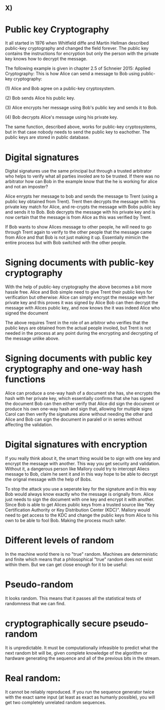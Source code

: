 ## X)

# Public key Cryptography

It all started in 1976 when Whitfield diffe and Martin Hellman described public-key cryptography and changed the field forever. The public key contains the instructions for encryption but only the person with the private key knows how to decrypt the message.

The following example is given in chapter 2.5 of Schneier 2015: Applied Cryptography:
This is how Alice can send a message to Bob using public-key cryptography:

(1) Alice and Bob agree on a public-key cryptosystem.

(2) Bob sends Alice his public key.

(3) Alice encrypts her message using Bob's public key and sends it to Bob.

(4) Bob decrypts Alice's message using his private key.

The same function, described above, works for public-key cryptosystems, but in that case nobody needs to send the public key to eachother. The public keys are stored in public database.

# Digital signatures

Digital signatures use the same principal but through a trusted arbitrator who helps to verify what all parties involed are to be trusted.
If there was no arbitrator how can Bob in the example know that the he is working for alice and not an imposter?

Alice enrypts her message to bob and sends the message to Trent (using a public key obtained from Trent).
Trent then decrypts the message with his private key match for Alice, and re-crypts the message with Bobs public key and sends it to Bob.
Bob decrypts the message with his private key and is now certain that the message is from Alice as this was verified by Trent.

If Bob wants to show Alices message to other people, he will need to go through Trent again to verify to the other people that the message came from Alice and that Bob is not just making it up.
Essentially mimicin the entire process but with Bob switched with the other people.

# Signing documents with public-key cryptography

With the help of public-key cryptography the above becomes a bit more hassle free. Alice and Bob simple need to give Trent their public keys for verification but otherwise:
Alice can simply encrypt the message with her private key and this proves it was signed by Alice
Bob can then decrypt the message with Alices public key, and now knows the it was indeed Alice who signed the document

The above requires Trent in the role of an arbitror who verifies that the public keys are obtained from the actual people involed, but Trent is not needed in the process at any point during the 
encrypting and decrypting of the message unlike above.

# Signing documents with public key cryptography and one-way hash functions

Alice can produce a one-way hash of a document she has, she encrypts the hash with her private key, which essentially confirms that she has signed the document
Bob can then either verify that Alice did sign the document or produce his own one-way hash and sign that, allowing for multiple signs
Carol can then verify the signatures alone without needing the other and Alice and Bob can sign the document in paralell or in series without affecting the validation.

# Digital signatures with encryption

If you really think about it, the smart thing would be to sign with one key and encrypt the message with another. This way you get security and validation. Without it, a dangerous person like Mallory could 
try to intercept Aliecs message to Bob, claim he sent it and in this way hope to be able to decrypt the orignal message with the help of Bobs.

To stop the attack you use a seperate key for the signature and in this way Bob would always know exactly who the message is orignally from. Alice just needs to sign the document with one key and encrypt it with another.
Since Bob is able to get Alices public keys from a trusted source like "Key Certification Authority or Key Distribution Center (KDC)". Mallory would need to get access to the KDC and change the public keys from Alice to his own to be able to fool Bob. Making the process much safer.

# Different levels of random

In the machine world there is no "true" random. Machines are deterministic and finite which means that a philosophical "true" random does not exist within them. But we can get close enough for it to be useful:
# Pseudo-random
It looks random. This means that it passes all the statistical tests of randomness that we can find.

# cryptographically secure pseudo-random
It is unpredictable. It must be computationally infeasible to predict what the next random bit will be, given complete knowledge of the algorithm or hardware generating the sequence and all of the previous bits in the stream.

# Real random: 
It cannot be reliably reproduced. If you run the sequence generator twice with the exact same input (at least as exact as humanly possible), you will get two completely unrelated random sequences.





